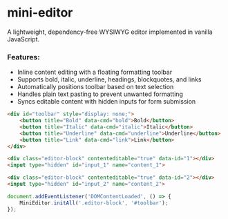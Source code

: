 # mini-editor

A lightweight, dependency-free WYSIWYG editor implemented in vanilla JavaScript.

### Features:

- Inline content editing with a floating formatting toolbar
- Supports bold, italic, underline, headings, blockquotes, and links
- Automatically positions toolbar based on text selection
- Handles plain text pasting to prevent unwanted formatting
- Syncs editable content with hidden inputs for form submission

```html
<div id="toolbar" style="display: none;">
    <button title="Bold" data-cmd="bold">Bold</button>
    <button title="Italic" data-cmd="italic">Italic</button>
    <button title="Underline" data-cmd="underline">Underline</button>
    <button title="Link" data-cmd="link">Link</button>
</div>

<div class="editor-block" contenteditable="true" data-id="1"></div>
<input type="hidden" id="input_1" name="content_1">

<div class="editor-block" contenteditable="true" data-id="2"></div>
<input type="hidden" id="input_2" name="content_2">
```

```javascript
document.addEventListener('DOMContentLoaded', () => {
    MiniEditor.initAll('.editor-block', '#toolbar');
});
```